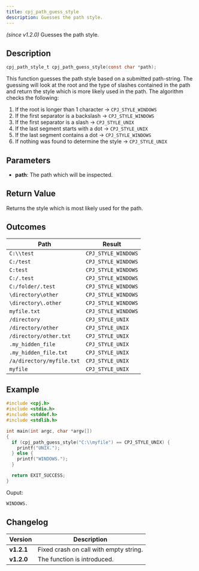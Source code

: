 ```yaml
---
title: cpj_path_guess_style
description: Guesses the path style.
---
```


_(since v1.2.0)_
Guesses the path style.

## Description

```c
cpj_path_style_t cpj_path_guess_style(const char *path);
```

This function guesses the path style based on a submitted path-string. The guessing will look at the root and the type of slashes contained in the path and return the style which is more likely used in the path.
The algorithm checks the following:

 1. If the root is longer than 1 character -> ``CPJ_STYLE_WINDOWS``
 1. If the first separator is a backslash -> ``CPJ_STYLE_WINDOWS``
 1. If the first separator is a slash -> ``CPJ_STYLE_UNIX``
 1. If the last segment starts with a dot -> ``CPJ_STYLE_UNIX``
 1. If the last segment contains a dot -> ``CPJ_STYLE_WINDOWS``
 1. If nothing was found to determine the style -> ``CPJ_STYLE_UNIX``

## Parameters

* **path**: The path which will be inspected.

## Return Value

Returns the style which is most likely used for the path.

## Outcomes

| Path                        | Result                |
|-----------------------------|-----------------------|
| ``C:\\test``                | ``CPJ_STYLE_WINDOWS`` |
| ``C:/test``                 | ``CPJ_STYLE_WINDOWS`` |
| ``C:test``                  | ``CPJ_STYLE_WINDOWS`` |
| ``C:/.test``                | ``CPJ_STYLE_WINDOWS`` |
| ``C:/folder/.test``         | ``CPJ_STYLE_WINDOWS`` |
| ``\directory\other``        | ``CPJ_STYLE_WINDOWS`` |
| ``\directory\.other``       | ``CPJ_STYLE_WINDOWS`` |
| ``myfile.txt``              | ``CPJ_STYLE_WINDOWS`` |
| ``/directory``              | ``CPJ_STYLE_UNIX``    |
| ``/directory/other``        | ``CPJ_STYLE_UNIX``    |
| ``/directory/other.txt``    | ``CPJ_STYLE_UNIX``    |
| ``.my_hidden_file``         | ``CPJ_STYLE_UNIX``    |
| ``.my_hidden_file.txt``     | ``CPJ_STYLE_UNIX``    |
| ``/a/directory/myfile.txt`` | ``CPJ_STYLE_UNIX``    |
| ``myfile``                  | ``CPJ_STYLE_UNIX``    |

## Example

```c
#include <cpj.h>
#include <stdio.h>
#include <stddef.h>
#include <stdlib.h>

int main(int argc, char *argv[])
{
  if (cpj_path_guess_style("C:\\myfile") == CPJ_STYLE_UNIX) {
    printf("UNIX.");
  } else {
    printf("WINDOWS.");
  }

  return EXIT_SUCCESS;
}
```

Ouput:

```txt
WINDOWS.
```

## Changelog

| Version    | Description                                            |
|------------|--------------------------------------------------------|
| **v1.2.1** | Fixed crash on call with empty string.                 |
| **v1.2.0** | The function is introduced.                            |
